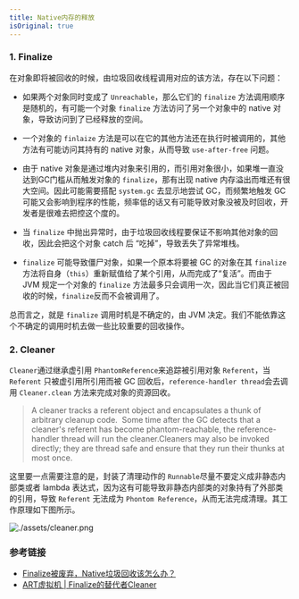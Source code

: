 ```yaml
---
title: Native内存的释放
isOriginal: true
---
```

### 1. Finalize
在对象即将被回收的时候，由垃圾回收线程调用对应的该方法，存在以下问题：

- 如果两个对象同时变成了 `Unreachable`，那么它们的 `finalize` 方法调用顺序是随机的，有可能一个对象 `finalize` 方法访问了另一个对象中的 native 对象，导致访问到了已经释放的空间。

- 一个对象的 `finlaize` 方法是可以在它的其他方法还在执行时被调用的，其他方法有可能访问其持有的 native 对象，从而导致 `use-after-free` 问题。

- 由于 native 对象是通过堆内对象来引用的，而引用对象很小，如果堆一直没达到GC门槛从而触发对象的 `finalize`，那有出现 native 内存溢出而堆还有很大空间。因此可能需要搭配 `system.gc` 去显示地尝试 GC，而频繁地触发 GC 可能又会影响到程序的性能，频率低的话又有可能导致对象没被及时回收，开发者是很难去把控这个度的。

- 当 `finalize` 中抛出异常时，由于垃圾回收线程要保证不影响其他对象的回收，因此会把这个对象 catch 后 “吃掉”，导致丢失了异常堆栈。

- `finalize` 可能导致僵尸对象，如果一个原本将要被 GC 的对象在其 `finalize` 方法将自身（`this`）重新赋值给了某个引用，从而完成了“复活”。而由于 JVM 规定一个对象的 `finalize` 方法最多只会调用一次，因此当它们真正被回收的时候，`finalize`反而不会被调用了。

总而言之，就是 `finalize` 调用时机是不确定的，由 JVM 决定。我们不能依靠这个不确定的调用时机去做一些比较重要的回收操作。

### 2. Cleaner
`Cleaner`通过继承虚引用 `PhantomReference`来追踪被引用对象 `Referent`，当 `Referent` 只被虚引用所引用而被 GC 回收后，`reference-handler thread`会去调用 `Cleaner.clean` 方法来完成对象的资源回收。

> A cleaner tracks a referent object and encapsulates a thunk of arbitrary cleanup code.  Some time after the GC detects that a cleaner's referent has become phantom-reachable, the reference-handler thread will run the cleaner.Cleaners may also be invoked directly; they are thread safe and ensure that they run their thunks at most once.

这里要一点需要注意的是，封装了清理动作的 `Runnable`尽量不要定义成非静态内部类或者 lambda 表达式，因为这有可能导致非静态内部类的对象持有了外部类的引用，导致 `Referent` 无法成为 `Phontom Reference`，从而无法完成清理。其工作原理如下图所示。

![./assets/cleaner.png](./assets/cleaner.png)

### 参考链接

- [Finalize被废弃，Native垃圾回收该怎么办？](https://juejin.cn/post/6921910427408400392)
- [ART虚拟机 | Finalize的替代者Cleaner](https://juejin.cn/post/6891918738846105614#heading-6)

